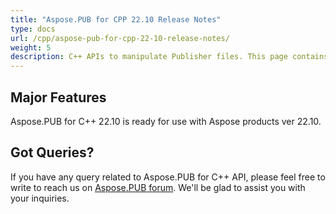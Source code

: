 ```yaml
---
title: "Aspose.PUB for CPP 22.10 Release Notes"
type: docs
url: /cpp/aspose-pub-for-cpp-22-10-release-notes/
weight: 5
description: C++ APIs to manipulate Publisher files. This page contains new features Aspose.PUB for C++, enhancement, and bug fixes in 2022, version 22.10.
---
```


## Major Features

Aspose.PUB for C++ 22.10 is ready for use with Aspose products ver 22.10.

## Got Queries?
If you have any query related to Aspose.PUB for C++ API, please feel free to write to reach us on [Aspose.PUB forum](https://forum.aspose.com/c/pub/). We'll be glad to assist you with your inquiries.
